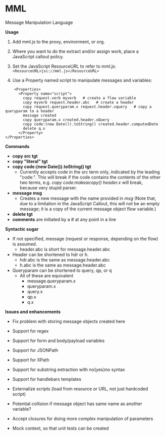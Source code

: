 # MML
Message Manipulation Language


**Usage**

1. Add mml.js to the proxy, environment, or org.
2. Where you want to do the extract and/or assign work, place a JavaScript callout policy.
3. Set the JavaScript ResourceURL to refer to mml.js:
````<ResourceURL>jsc://mml.js</ResourceURL>````

4. Use a Property named script to manipulate messages and variables:
````
    <Properties>
      <Property name="script">
        copy request.verb myverb   # create a flow variable
        copy myverb request.header.abc   # create a header
        copy request.queryparam.x request.header.xquery   # copy a queryparam to a header
        message created
        copy queryparam.x created.header.xQuery
        copy code:(new Date()).toString() created.header.computedDate
        delete q.x
      </Property>
</Properties>
````

**Commands**

- **copy src tgt**
- **copy "literal" tgt**
- **copy code:(new Date()).toString() tgt**
  - Currently accepts code in the src term only, indicated by the leading "code:".  This will break if the code contains the contents of the other two terms, e.g. _copy code:makeacopy() header.x_ will break, because very stupid parser.
- **message msg**
  - Creates a new message with the name provided in _msg_ (Note that, due to a limitation in the JavaScript Callout, this will not be an empty message; it is a copy of the current message object flow variable.)
- **delete tgt**
- **comments** are initiated by a # at any point in a line

**Syntactic sugar**

- If not specified, message (request or response, depending on the flow) is assumed.
  - header.abc is short for message.header.abc
- Header can be shortened to hdr or h.
  - hdr.abc is the same as message.header.abc
  - h.abc is the same as message.header.abc
- Queryparam can be shortened to query, qp, or q
  - All of these are equivalent
    - message.queryparam.x
    - queryparam.x
    - query.x
    - qp.x
    - q.x

**Issues and enhancements**

- Fix problem with storing message objects created here


- Support for regex
- Support for form and body/payload variables
- Support for JSONPath
- Support for XPath
- Support for substring extraction with no{yes}no syntax
- Support for handlebars templates
- Externalize scripts (load from resource or URL, not just hardcoded script)
- Potential collision if message object has same name as another variable?
- Accept closures for doing more complex manipulation of parameters
- Mock context, so that unit tests can be created
